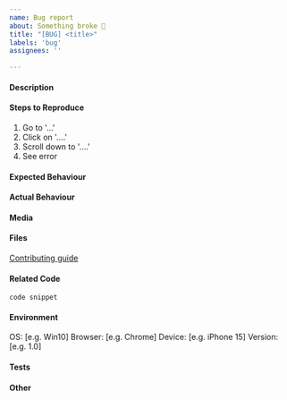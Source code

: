 ```yaml
---
name: Bug report
about: Something broke 🤬
title: "[BUG] <title>"
labels: 'bug'
assignees: ''

---
```


<!-- Before submitting an issue, please consult the docs -->

#### Description
<!--
A clear and concise description of what the feature is about.
What are you trying to do and how would you want to do it differently?
Is it something you currently you cannot do? 
Have you considered an alternative?
Is this related to an issue/problem?
-->

#### Steps to Reproduce
1. Go to '...'
2. Click on '....'
3. Scroll down to '....'
4. See error

#### Expected Behaviour

<!-- Describe what should be happening by reproducing the steps provided  -->

#### Actual Behaviour

<!-- Describe what is actually happening as opposed to expected -->

#### Media

<!-- Add supporting media related to the bug encountered. (if applicable) -->

#### Files

<!--
A list of relevant files for this issue. This will help people navigate the project and offer some clues of where to start.
-->

[Contributing guide](CONTRIBUTING.md)

#### Related Code

<!-- If you are able to illustrate the bug, please provide a sample. -->

```
code snippet
```

#### Environment

<!-- Fill environment information, add or remove as needed -->

OS: [e.g. Win10]
Browser: [e.g. Chrome]
Device: [e.g. iPhone 15]
Version: [e.g. 1.0]

#### Tests

<!-- Include specific unit tests related to this bug (if applicable). -->

#### Other

<!-- List any other relevant information here, stack traces, suggestions, and any other context about the problem. -->

<!-- Remember to use helpful labels and milestones. -->